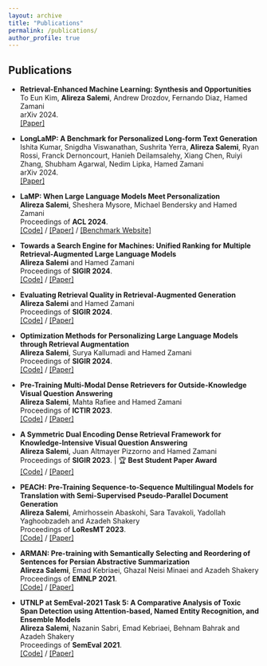 ```yaml
---
layout: archive
title: "Publications"
permalink: /publications/
author_profile: true
---
```


## Publications

- **Retrieval-Enhanced Machine Learning: Synthesis and Opportunities** \
To Eun Kim, __Alireza Salemi__, Andrew Drozdov, Fernando Diaz, Hamed Zamani \
arXiv 2024. \
[\[Paper\]](https://arxiv.org/abs/2407.12982)

- **LongLaMP: A Benchmark for Personalized Long-form Text Generation** \
Ishita Kumar, Snigdha Viswanathan, Sushrita Yerra, __Alireza Salemi__, Ryan Rossi, Franck Dernoncourt, Hanieh Deilamsalehy, Xiang Chen, Ruiyi Zhang, Shubham Agarwal, Nedim Lipka, Hamed Zamani \
arXiv 2024. \
[\[Paper\]](https://www.arxiv.org/abs/2407.11016)

- **LaMP: When Large Language Models Meet Personalization** \
__Alireza Salemi__, Sheshera Mysore, Michael Bendersky and Hamed Zamani \
Proceedings of __ACL 2024__. \
[\[Code\]](https://github.com/LaMP-Benchmark/LaMP) / [\[Paper\]](https://arxiv.org/abs/2304.11406) / [\[Benchmark Website\]](https://lamp-benchmark.github.io/)

- **Towards a Search Engine for Machines: Unified Ranking for Multiple Retrieval-Augmented Large Language Models** \
__Alireza Salemi__ and Hamed Zamani \
Proceedings of __SIGIR 2024__. \
[\[Code\]](https://github.com/alirezasalemi7/uRAG) / [\[Paper\]](https://arxiv.org/abs/2405.00175)

- **Evaluating Retrieval Quality in Retrieval-Augmented Generation** \
__Alireza Salemi__ and Hamed Zamani \
Proceedings of __SIGIR 2024__. \
[\[Code\]](https://github.com/alirezasalemi7/eRAG) / [\[Paper\]](https://arxiv.org/abs/2404.13781)

- **Optimization Methods for Personalizing Large Language Models through Retrieval Augmentation** \
__Alireza Salemi__, Surya Kallumadi and Hamed Zamani \
Proceedings of __SIGIR 2024__. \
[\[Code\]](https://github.com/LaMP-Benchmark/LaMP) / [\[Paper\]](https://arxiv.org/abs/2404.05970)

- **Pre-Training Multi-Modal Dense Retrievers for Outside-Knowledge Visual Question Answering** \
__Alireza Salemi__, Mahta Rafiee and Hamed Zamani \
Proceedings of __ICTIR 2023__. \
[\[Code\]](https://github.com/alirezasalemi7/pretraining-multimodal-dense-retriever-for-okvqa) / [\[Paper\]](https://arxiv.org/abs/2306.16478)

- **A Symmetric Dual Encoding Dense Retrieval Framework for Knowledge-Intensive Visual Question Answering** \
__Alireza Salemi__, Juan Altmayer Pizzorno and Hamed Zamani \
Proceedings of __SIGIR 2023__. | &#127942; **Best Student Paper Award** \
[\[Code\]](https://github.com/alirezasalemi7/DEDR-MM-FiD/tree/main) / [\[Paper\]](https://arxiv.org/abs/2304.13649)

- **PEACH: Pre-Training Sequence-to-Sequence Multilingual Models for Translation with Semi-Supervised Pseudo-Parallel Document Generation** \
__Alireza Salemi__, Amirhossein Abaskohi, Sara Tavakoli, Yadollah Yaghoobzadeh and Azadeh Shakery \
Proceedings of __LoResMT 2023__. \
[\[Code\]](https://github.com/AmirAbaskohi/PEACH) / [\[Paper\]](https://aclanthology.org/2023.loresmt-1.3/)

- **ARMAN: Pre-training with Semantically Selecting and Reordering of Sentences for Persian Abstractive Summarization** \
__Alireza Salemi__, Emad Kebriaei, Ghazal Neisi Minaei and Azadeh Shakery \
Proceedings of __EMNLP 2021__. \
[\[Code\]](https://github.com/alirezasalemi7/ARMAN) / [\[Paper\]](https://arxiv.org/abs/2109.04098)
- **UTNLP at SemEval-2021 Task 5: A Comparative Analysis of Toxic Span Detection using Attention-based, Named Entity Recognition, and Ensemble Models** \
__Alireza Salemi__, Nazanin Sabri, Emad Kebriaei, Behnam Bahrak and Azadeh Shakery \
Proceedings of __SemEval 2021__. \
[\[Code\]](https://github.com/alirezasalemi7/SemEval2021-Toxic-Spans-Detection) / [\[Paper\]](https://aclanthology.org/2021.semeval-1.136/)  

